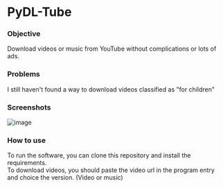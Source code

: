 # PyDL-Tube

### Objective
Download videos or music from YouTube without complications or lots of ads.

### Problems
I still haven't found a way to download videos classified as "for children"

### Screenshots
![image](https://github.com/jockaplay/video-downloader-2/assets/74666954/24add7e3-ea8c-417f-b98e-25ce15ac5146)

### How to use
To run the software, you can clone this repository and install the requirements. </br>
To download videos, you should paste the video url in the program entry and choice the version. (Video or music)
